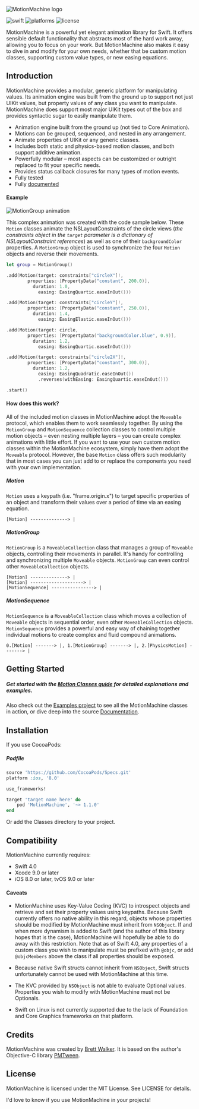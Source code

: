![MotionMachine logo](Guides/mmlogo.png)

![swift](https://img.shields.io/badge/Swift-4.0-005AA5.svg)
![platforms](https://img.shields.io/badge/platforms-iOS%20%7C%20tvOS-005AA5.svg)
![license](https://img.shields.io/badge/license-MIT-005AA5.svg)

MotionMachine is a powerful yet elegant animation library for Swift. It offers sensible default functionality that abstracts most of the hard work away, allowing you to focus on your work. But MotionMachine also makes it easy to dive in and modify for your own needs, whether that be custom motion classes, supporting custom value types, or new easing equations.


## Introduction

MotionMachine provides a modular, generic platform for manipulating values. Its animation engine was built from the ground up to support not just UIKit values, but property values of any class you want to manipulate. MotionMachine does support most major UIKit types out of the box and provides syntactic sugar to easily manipulate them.

* Animation engine built from the ground up (not tied to Core Animation).
* Motions can be grouped, sequenced, and nested in any arrangement.
* Animate properties of UIKit or any generic classes.
* Includes both static and physics-based motion classes, and both support additive animation.
* Powerfully modular – most aspects can be customized or outright replaced to fit your specific needs.
* Provides status callback closures for many types of motion events.
* Fully tested
* Fully [documented](https://poetmountain.github.io/MotionMachine/)

#### Example
![MotionGroup animation](Guides/group.gif)

This complex animation was created with the code sample below. These `Motion` classes animate the NSLayoutConstraints of the circle views (_the constraints object in the `target` parameter is a dictionary of NSLayoutConstraint references_) as well as one of their `backgroundColor` properties. A `MotionGroup` object is used to synchronize the four `Motion` objects and reverse their movements.
```swift
let group = MotionGroup()

.add(Motion(target: constraints["circleX"]!,
        properties: [PropertyData("constant", 200.0)],
          duration: 1.0,
            easing: EasingQuartic.easeInOut()))

.add(Motion(target: constraints["circleY"]!,
        properties: [PropertyData("constant", 250.0)],
          duration: 1.4,
            easing: EasingElastic.easeInOut()))

.add(Motion(target: circle,
        properties: [PropertyData("backgroundColor.blue", 0.9)],
          duration: 1.2,
            easing: EasingQuartic.easeInOut()))

.add(Motion(target: constraints["circle2X"]!,
        properties: [PropertyData("constant", 300.0)],
          duration: 1.2,
            easing: EasingQuadratic.easeInOut())
            .reverses(withEasing: EasingQuartic.easeInOut()))

.start()
```

#### How does this work?

All of the included motion classes in MotionMachine adopt the `Moveable` protocol, which enables them to work seamlessly together. By using the `MotionGroup` and `MotionSequence` collection classes to control multiple motion objects – even nesting multiple layers – you can create complex animations with little effort. If you want to use your own custom motion classes within the MotionMachine ecosystem, simply have them adopt the `Moveable` protocol. However, the base `Motion` class offers such modularity that in most cases you can just add to or replace the components you need with your own implementation.

##### Motion

`Motion` uses a keypath (i.e. "frame.origin.x") to target specific properties of an object and transform their values over a period of time via an easing equation.

```
[Motion] --------------> |
```

##### MotionGroup

`MotionGroup` is a `MoveableCollection` class that manages a group of `Moveable` objects, controlling their movements in parallel. It's handy for controlling and synchronizing multiple `Moveable` objects. `MotionGroup` can even control other `MoveableCollection` objects.

```
[Motion] --------------> |
[Motion] --------------------> |
[MotionSequence] ----------------> |
```

##### MotionSequence

`MotionSequence` is a `MoveableCollection` class which moves a collection of `Moveable` objects in sequential order, even other `MoveableCollection` objects. `MotionSequence` provides a powerful and easy way of chaining together individual motions to create complex and fluid compound animations.

```
0.[Motion] -------> |, 1.[MotionGroup] -------> |, 2.[PhysicsMotion] -------> |
```



## Getting Started

##### Get started with the **[Motion Classes guide](Guides/MoveableClasses.md)** for detailed explanations and examples.

Also check out the [Examples project](Examples) to see all the MotionMachine classes in action, or dive deep into the source [Documentation](https://poetmountain.github.io/MotionMachine/).


## Installation

If you use CocoaPods:

##### Podfile
```ruby
source 'https://github.com/CocoaPods/Specs.git'
platform :ios, '8.0'

use_frameworks!

target 'target name here' do
    pod 'MotionMachine', '~> 1.1.0'
end
```

Or add the Classes directory to your project.

## Compatibility

MotionMachine currently requires:
* Swift 4.0
* Xcode 9.0 or later
* iOS 8.0 or later, tvOS 9.0 or later

#### Caveats

* MotionMachine uses Key-Value Coding (KVC) to introspect objects and retrieve and set their property values using keypaths. Because Swift currently offers no native ability in this regard, objects whose properties should be modified by MotionMachine must inherit from `NSObject`. If and when more dynamism is added to Swift (and the author of this library hopes that is the case), MotionMachine will hopefully be able to do away with this restriction. Note that as of Swift 4.0, any properties of a custom class you wish to manipulate must be prefixed with `@objc`, or add `@objcMembers` above the class if all properties should be exposed.

* Because native Swift structs cannot inherit from `NSObject`, Swift structs unfortunately cannot be used with MotionMachine at this time.

* The KVC provided by `NSObject` is not able to evaluate Optional values. Properties you wish to modify with MotionMachine must not be Optionals.

* Swift on Linux is not currently supported due to the lack of Foundation and Core Graphics frameworks on that platform.

## Credits

MotionMachine was created by [Brett Walker](https://twitter.com/petsound). It is based on the author's Objective-C library [PMTween](https://github.com/poetmountain/PMTween).


## License

MotionMachine is licensed under the MIT License. See LICENSE for details.

I'd love to know if you use MotionMachine in your projects!
